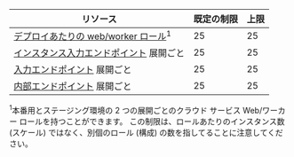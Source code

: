  リソース| 既定の制限| 上限
---|---|---
 [デプロイあたりの web/worker ロール](cloud-services-what-is.md)<sup>1</sup>| 25| 25
 [インスタンス入力エンドポイント](http://msdn.microsoft.com/library/gg557552.aspx#InstanceInputEndpoint) 展開ごと| 25| 25
 [入力エンドポイント](http://msdn.microsoft.com/library/gg557552.aspx#InputEndpoint) 展開ごと| 25| 25
 [内部エンドポイント](http://msdn.microsoft.com/library/gg557552.aspx#InternalEndpoint) 展開ごと| 25| 25

<sup>1</sup>本番用とステージング環境の 2 つの展開ごとのクラウド サービス Web/ワーカー ロールを持つことができます。 この制限は、ロールあたりのインスタンス数 (スケール) ではなく、別個のロール (構成) の数を指してることに注意してください。





